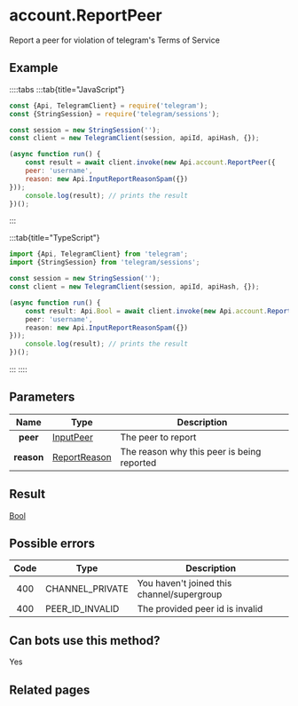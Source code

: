 # account.ReportPeer

Report a peer for violation of telegram's Terms of Service



## Example

::::tabs
:::tab{title="JavaScript"}
```js
const {Api, TelegramClient} = require('telegram');
const {StringSession} = require('telegram/sessions');

const session = new StringSession('');
const client = new TelegramClient(session, apiId, apiHash, {});

(async function run() {
    const result = await client.invoke(new Api.account.ReportPeer({
    peer: 'username',
    reason: new Api.InputReportReasonSpam({})
}));
    console.log(result); // prints the result
})();
```
:::

:::tab{title="TypeScript"}
```ts
import {Api, TelegramClient} from 'telegram';
import {StringSession} from 'telegram/sessions';

const session = new StringSession('');
const client = new TelegramClient(session, apiId, apiHash, {});

(async function run() {
    const result: Api.Bool = await client.invoke(new Api.account.ReportPeer({
    peer: 'username',
    reason: new Api.InputReportReasonSpam({})
}));
    console.log(result); // prints the result
})();
```
:::
::::



## Parameters

| Name | Type | Description |
| :--: | ---- | ----------- |
| **peer** | [InputPeer](https://core.telegram.org/type/InputPeer) | The peer to report 
| **reason** | [ReportReason](https://core.telegram.org/type/ReportReason) | The reason why this peer is being reported 


## Result

[Bool](https://core.telegram.org/type/Bool)



## Possible errors

| Code | Type | Description |
| :--: | ---- | ----------- |
| 400 | CHANNEL\_PRIVATE | You haven't joined this channel/supergroup 
| 400 | PEER\_ID\_INVALID | The provided peer id is invalid 


## Can bots use this method?

Yes

## Related pages


